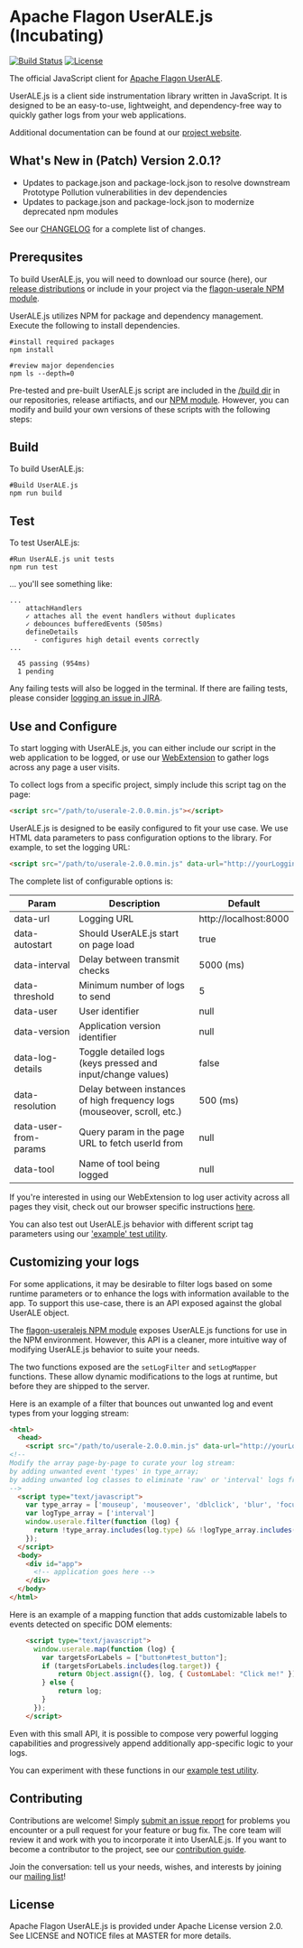 # Apache Flagon UserALE.js (Incubating)

[![Build Status](https://builds.apache.org/job/useralejs-ci/badge/icon?style=plastic)](https://builds.apache.org/job/useralejs-ci?)
[![License](https://img.shields.io/badge/license-Apache--2.0-blue.svg)](http://www.apache.org/licenses/LICENSE-2.0)

The official JavaScript client for [Apache Flagon UserALE](https://github.com/apache/incubator-flagon-userale).  

UserALE.js is a client side instrumentation library written in JavaScript. It is designed to be an easy-to-use, lightweight, and dependency-free way to quickly gather logs from your web applications.

Additional documentation can be found at our [project website](http://flagon.incubator.apache.org/userale/).

## What's New in (Patch) Version 2.0.1?

- Updates to package.json and package-lock.json to resolve downstream Prototype Pollution vulnerabilities in dev dependencies
- Updates to package.json and package-lock.json to modernize deprecated npm modules

See our [CHANGELOG](https://github.com/apache/incubator-flagon-useralejs/blob/master/CHANGELOG.md) for a complete list of changes.

## Prerequsites

To build UserALE.js, you will need to download our source (here), our [release distributions](http://flagon.incubator.apache.org/releases/) or include in your project via the [flagon-userale NPM module](https://www.npmjs.com/package/flagon-userale).

UserALE.js utilizes NPM for package and dependency management. Execute the following to install dependencies.
```
#install required packages
npm install

#review major dependencies
npm ls --depth=0
```

Pre-tested and pre-built UserALE.js script are included in the [/build dir](https://github.com/apache/incubator-flagon-useralejs/tree/master/build) in our repositories, release artifiacts, and our [NPM module](https://www.npmjs.com/package/flagon-userale). However, you can modify and build your own versions of these scripts with the following steps:

## Build

To build UserALE.js:

```
#Build UserALE.js
npm run build
```

## Test

To test UserALE.js:
```
#Run UserALE.js unit tests
npm run test
```
... you'll see something like:
```
...
    attachHandlers
    ✓ attaches all the event handlers without duplicates
    ✓ debounces bufferedEvents (505ms)
    defineDetails
      - configures high detail events correctly
...

  45 passing (954ms)
  1 pending
```
Any failing tests will also be logged in the terminal. If there are failing tests, please consider [logging an issue in JIRA](https://issues.apache.org/jira/projects/FLAGON).

## Use and Configure

To start logging with UserALE.js, you can either include our script in the web application to be logged, or use our [WebExtension](https://github.com/apache/incubator-flagon-useralejs/tree/master/src/UserALEWebExtension) to gather logs across any page a user visits.

To collect logs from a specific project, simply include this script tag on the page:

```html
<script src="/path/to/userale-2.0.0.min.js"></script>
```
UserALE.js is designed to be easily configured to fit your use case. We use HTML data parameters to pass configuration options to the library. For example, to set the logging URL:

```html
<script src="/path/to/userale-2.0.0.min.js" data-url="http://yourLoggingUrl"></script>
```

The complete list of configurable options is:

| Param | Description | Default |
|---|---|---|
| data-url | Logging URL | http://localhost:8000 |
| data-autostart | Should UserALE.js start on page load | true |
| data-interval | Delay between transmit checks | 5000 (ms) |
| data-threshold | Minimum number of logs to send | 5 |
| data-user | User identifier | null |
| data-version | Application version identifier | null |
| data-log-details | Toggle detailed logs (keys pressed and input/change values) | false |
| data-resolution | Delay between instances of high frequency logs (mouseover, scroll, etc.) | 500 (ms) |
| data-user-from-params | Query param in the page URL to fetch userId from | null |
| data-tool | Name of tool being logged | null |

If you're interested in using our WebExtension to log user activity across all pages they visit, check out our browser specific instructions [here](https://github.com/apache/incubator-flagon-useralejs/blob/FLAGON-336/src/UserALEWebExtension/README.md).

You can also test out UserALE.js behavior with different script tag parameters using our ['example' test utility](https://github.com/apache/incubator-flagon-useralejs/tree/master/example).

## Customizing your logs

For some applications, it may be desirable to filter logs based on some runtime parameters or to enhance the logs with information available to the app. To support this use-case, there is an API exposed against the global UserALE object.

The [flagon-useralejs NPM module](https://www.npmjs.com/package/flagon-userale) exposes UserALE.js functions for use in the NPM environment. However, this API is a cleaner, more intuitive way of modifying UserALE.js behavior to suite your needs.

The two functions exposed are the `setLogFilter` and `setLogMapper` functions. These allow dynamic modifications to the logs at runtime, but before they are shipped to the server.

Here is an example of a filter that bounces out unwanted log and event types from your logging stream:
```html
<html>
  <head>
    <script src="/path/to/userale-2.0.0.min.js" data-url="http://yourLoggingUrl"></script>
<!--
Modify the array page-by-page to curate your log stream:
by adding unwanted event 'types' in type_array;
by adding unwanted log classes to eliminate 'raw' or 'interval' logs from your stream.
-->
  <script type="text/javascript">
    var type_array = ['mouseup', 'mouseover', 'dblclick', 'blur', 'focus']
    var logType_array = ['interval']
    window.userale.filter(function (log) {
      return !type_array.includes(log.type) && !logType_array.includes(log.logType);
    });
  </script>
  <body>
    <div id="app">
      <!-- application goes here -->
    </div>
  </body>
</html>
```

Here is an example of a mapping function that adds customizable labels to events detected on specific DOM elements:
```html
    <script type="text/javascript">
      window.userale.map(function (log) {
        var targetsForLabels = ["button#test_button"];
        if (targetsForLabels.includes(log.target)) {
            return Object.assign({}, log, { CustomLabel: "Click me!" });
        } else {
            return log;  
        } 
      });
    </script>
```

Even with this small API, it is possible to compose very powerful logging capabilities and progressively append additionally app-specific logic to your logs.

You can experiment with these functions in our [example test utility](https://github.com/apache/incubator-flagon-useralejs/tree/master/example).

## Contributing

Contributions are welcome!  Simply [submit an issue report](https://issues.apache.org/jira/browse/FLAGON) for problems you encounter or a pull request for your feature or bug fix.  The core team will review it and work with you to incorporate it into UserALE.js. If you want to become a contributor to the project, see our [contribution guide](http://flagon.incubator.apache.org/docs/contributing/). 

Join the conversation: tell us your needs, wishes, and interests by joining our [mailing list](dev-subscribe@flagon.incubator.apache.org)!

## License

Apache Flagon UserALE.js is provided under Apache License version 2.0. See LICENSE and NOTICE files at MASTER for more details.